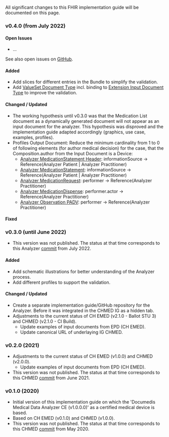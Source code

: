 
All significant changes to this FHIR implementation guide will be documented on this page.

### v0.4.0 (from July 2022)

#### Open Issues
* ...

See also open issues on [GitHub](https://github.com/ahdis/hci-analyzer/issues).

#### Added
* Add slices for different entries in the Bundle to simplify the validation.
* Add [ValueSet Document Type](ValueSet-document-type.html) incl. binding to [Extension Input Document Type](StructureDefinition-inputdocumenttype.html) to improve the validation.

#### Changed / Updated
* The working hypothesis until v0.3.0 was that the Medication List document as a dynamically generated document will not appear as an input document for the analyzer. This hypothesis was disproved and the implementation guide adapted accordingly (graphics, use case, examples, profiles). 
* Profiles Output Document: Reduce the minimum cardinality from 1 to 0 of following elements (for author medical decision) for the case, that the Composition.author from the Input Document is a Device:
   * [Analyzer MedicationStatement Header](StructureDefinition-analyzer-medicationstatement-header.html):  informationSource -> Reference(Analyzer Patient \| Analyzer Practitioner)
   * [Analyzer MedicationStatement](StructureDefinition-analyzer-medicationstatement.html): informationSource	-> Reference(Analyzer Patient \| Analyzer Practitioner)
   * [Analyzer MedicationRequest](StructureDefinition-analyzer-medicationrequest.html):  performer -> Reference(Analyzer Practitioner)
   * [Analyzer MedicationDispense](StructureDefinition-analyzer-medicationdispense.html): performer.actor -> Reference(Analyzer Practitioner)
   * [Analyzer Observation PADV](StructureDefinition-analyzer-observationpadv.html): performer -> Reference(Analyzer Practitioner)

#### Fixed




### v0.3.0 (until June 2022)
* This version was not published. The status at that time corresponds to this Analyzer [commit](https://github.com/ahdis/hci-analyzer/commit/754f53612d81614c8beefd022bedffad10946222) from July 2022.
#### Added
* Add schematic illustrations for better understanding of the Analyzer process.
* Add different profiles to support the validation.
#### Changed / Updated
* Create a separate implementation guide/GitHub repository for the Analyzer. Before it was integrated in the CHMED IG as a hidden tab.
* Adjustments to the current status of CH EMED (v2.1.0 - Ballot STU 3) and CHMED (v2.1.0 - CI Build).
   * Update examples of input documents from EPD (CH EMED).
   * Update canonical URL of underlaying IG CHMED.



### v0.2.0 (2021)
* Adjustments to the current status of CH EMED (v1.0.0) and CHMED (v2.0.0).
   * Update examples of input documents from EPD (CH EMED). 
* This version was not published. The status at that time corresponds to this CHMED [commit](https://github.com/ahdis/chmed/tree/6abdc26b260d48246ddce5240606217c2766c81d) from June 2021.



### v0.1.0 (2020)
* Initial version of this implementation guide on which the 'Documedis Medical Data Analyzer CE (v1.0.0.0)' as a certified medical device is based.   
* Based on CH EMED (v0.1.0) and CHMED (v1.0.0).
* This version was not published. The status at that time corresponds to this CHMED [commit](https://github.com/ahdis/chmed/tree/371f5c04ecca44f0860047ebbc1a25ca60987ae4) from May 2020.
